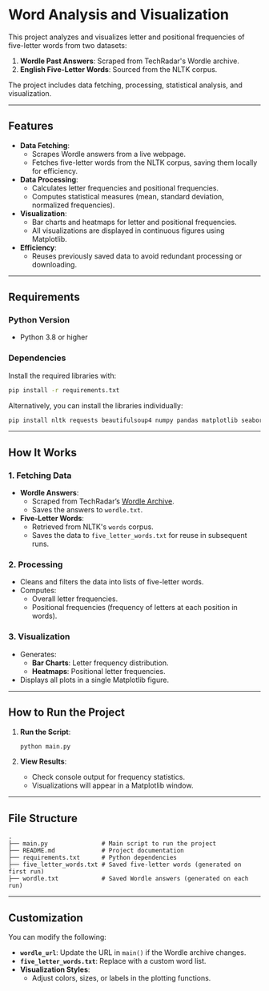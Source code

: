 # Word Analysis and Visualization

This project analyzes and visualizes letter and positional frequencies of five-letter words from two datasets:

1. **Wordle Past Answers**: Scraped from TechRadar's Wordle archive.
2. **English Five-Letter Words**: Sourced from the NLTK corpus.

The project includes data fetching, processing, statistical analysis, and visualization.

---

## Features

- **Data Fetching**:
  - Scrapes Wordle answers from a live webpage.
  - Fetches five-letter words from the NLTK corpus, saving them locally for efficiency.
- **Data Processing**:
  - Calculates letter frequencies and positional frequencies.
  - Computes statistical measures (mean, standard deviation, normalized frequencies).
- **Visualization**:
  - Bar charts and heatmaps for letter and positional frequencies.
  - All visualizations are displayed in continuous figures using Matplotlib.
- **Efficiency**:
  - Reuses previously saved data to avoid redundant processing or downloading.

---

## Requirements

### Python Version

- Python 3.8 or higher

### Dependencies

Install the required libraries with:

```bash
pip install -r requirements.txt
```

Alternatively, you can install the libraries individually:

```bash
pip install nltk requests beautifulsoup4 numpy pandas matplotlib seaborn
```

---

## How It Works

### 1. Fetching Data

- **Wordle Answers**:
  - Scraped from TechRadar’s [Wordle Archive](https://www.techradar.com/news/past-wordle-answers).
  - Saves the answers to `wordle.txt`.
- **Five-Letter Words**:
  - Retrieved from NLTK's `words` corpus.
  - Saves the data to `five_letter_words.txt` for reuse in subsequent runs.

### 2. Processing

- Cleans and filters the data into lists of five-letter words.
- Computes:
  - Overall letter frequencies.
  - Positional frequencies (frequency of letters at each position in words).

### 3. Visualization

- Generates:
  - **Bar Charts**: Letter frequency distribution.
  - **Heatmaps**: Positional letter frequencies.
- Displays all plots in a single Matplotlib figure.

---

## How to Run the Project

1. **Run the Script**:

   ```bash
   python main.py
   ```

2. **View Results**:
   - Check console output for frequency statistics.
   - Visualizations will appear in a Matplotlib window.

---

## File Structure

```plaintext
.
├── main.py               # Main script to run the project
├── README.md             # Project documentation
├── requirements.txt      # Python dependencies
├── five_letter_words.txt # Saved five-letter words (generated on first run)
├── wordle.txt            # Saved Wordle answers (generated on each run)
```

---

## Customization

You can modify the following:

- **`wordle_url`**: Update the URL in `main()` if the Wordle archive changes.
- **`five_letter_words.txt`**: Replace with a custom word list.
- **Visualization Styles**:
  - Adjust colors, sizes, or labels in the plotting functions.
